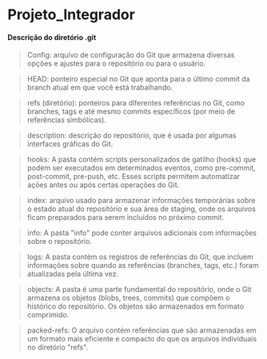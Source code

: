 # Projeto_Integrador

#### Descrição do diretório .git

> Config: arquivo de configuração do Git que armazena diversas opções e ajustes para o repositório ou para o usuário.

> HEAD: ponteiro especial no Git que aponta para o último commit da branch atual em que você está trabalhando.

> refs (diretório): ponteiros para diferentes referências no Git, como branches, tags e até mesmo commits específicos (por meio de referências simbólicas).

> description: descrição do repositório, que é usada por algumas interfaces gráficas do Git.

> hooks: A pasta contém scripts personalizados de gatilho (hooks) que podem ser executados em determinados eventos, como pre-commit, post-commit, pre-push, etc. Esses scripts permitem automatizar ações antes ou após certas operações do Git.

> index: arquivo usado para armazenar informações temporárias sobre o estado atual do repositório e sua área de staging, onde os arquivos ficam preparados para serem incluídos no próximo commit.

> info: A pasta "info" pode conter arquivos adicionais com informações sobre o repositório.

> logs: A pasta contém os registros de referências do Git, que incluem informações sobre quando as referências (branches, tags, etc.) foram atualizadas pela última vez.

> objects: A pasta é uma parte fundamental do repositório, onde o Git armazena os objetos (blobs, trees, commits) que compõem o histórico do repositório. Os objetos são armazenados em formato comprimido.

> packed-refs: O arquivo contém referências que são armazenadas em um formato mais eficiente e compacto do que os arquivos individuais no diretório "refs".
